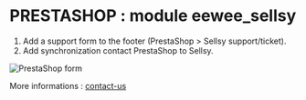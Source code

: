 # PRESTASHOP : module eewee_sellsy

1. Add a support form to the footer (PrestaShop > Sellsy support/ticket).
2. Add synchronization contact PrestaShop to Sellsy.

![PrestaShop form](https://github.com/eewee/prestashop-module-eewee_sellsy/raw/master/screenshot.jpg)

More informations : [contact-us](https://www.eewee.fr/prestashop-module-sellsy/?utm_source=github_com&utm_medium=link&utm_campaign=prestashop_module_eewee_sellsy)

